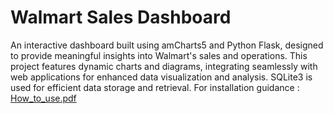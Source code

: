 # Walmart Sales Dashboard
An interactive dashboard built using amCharts5 and Python Flask, designed to provide meaningful insights into Walmart's sales and operations. This project features dynamic charts and diagrams, integrating seamlessly with web applications for enhanced data visualization and analysis. SQLite3 is used for efficient data storage and retrieval. 
For installation guidance : 
[How_to_use.pdf](https://github.com/user-attachments/files/15911604/How_to_use.pdf)
